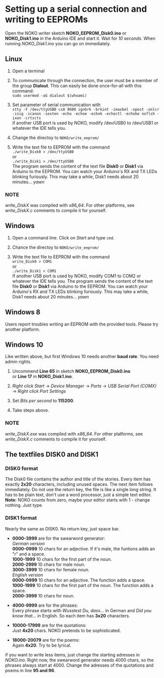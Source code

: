 # Setting up a serial connection and writing to EEPROMs

Open the NOKO writer sketch **NOKO_EEPROM_Disk0.ino** or **NOKO_Disk1.ino** in the Arduino IDE and start it. 
Wait for *10 seconds*. When running *NOKO_Disk1.ino* you can go on immediately.

## Linux

1. Open a terminal  

2. To communicate through the connection, the user must be a member of the group **Dialout**. This can easily be done once-for-all with this command:  
``` sudo usermod -aG dialout $(whoami) ```  

3. Set parameter of serial communication with  
``` stty -F /dev/ttyUSB0 cs8 9600 ignbrk -brkint -imaxbel -opost -onlcr -isig -icanon -iexten -echo -echoe -echok -echoctl -echoke noflsh -ixon -crtscts ```  
if another USB port is used by NOKO, modify /dev/USB0 to /dev/USB1 or whatever the IDE tells you.

4. Change the directoy to ` NOKO/write_eeprom/ `

5. Write the text file to EEPROM with the command  
``` ./write_Disk0 > /dev/ttyUSB0 ```  
or  
``` ./write_Disk1 > /dev/ttyUSB0 ```  
The program sends the content of the text file **Disk0** or **Disk1** via Arduino to the EEPROM. You can watch your Arduino's RX and TX LEDs blinking furiously. This may take a while, Disk1 needs about 20 minutes... *yawn*

### NOTE 
*write_DiskX* was compiled with *x86_64*. For other platforms, see *write_DiskX.c* comments to compile it for yourself.

## Windows

1. Open a command line. Click on *Start* and type ``` cmd ```.  

2. Chance the directoy to ` NOKO/write_eeprom/  `  

3. Write the text file to EEPROM with the command  
``` write_Disk0 > COM1 ```  
or  
``` ./write_Disk1 > COM1 ```  
If another USB port is used by NOKO, modify COM1 to COM2 or whatever the IDE tells you. The program sends the content of the text file **Disk0** or **Disk1** via Arduino to the EEPROM. You can watch your Arduino's RX and TX LEDs blinking furiously. This may take a while, Disk1 needs about 20 minutes... *yawn*

## Windows 8  

Users report troubles writing an EEPROM with the provided tools. Please try another platform.  

## Windows 10

Like written above, but first Windows 10 needs another **baud rate**. You need admin rights.  

1. Uncommend **Line 65** in sketch **NOKO_EEPROM_Disk0.ino**  
or **Line 17** in **NOKO_Disk1.ino**.  
  
2. *Right click Start* -> *Device Manager* -> *Ports* -> *USB Serial Port (COMX)* -> *Right click Port Settings*  

3. Set *Bits per second* to **115200**.

4. Take steps above.  

### NOTE 
*write_DiskX.exe* was compiled with *x86_64*. For other platforms, see *write_DiskX.c* comments to compile it for yourself.

## The textfiles DISK0 and DISK1

### DISK0 format
The Disk0 file contains the author and title of the stories. Every item has exactly **2x20** characters, including unused spaces. The next item follows immediately. Do not use the return key, the file is like a single long string. It has to be plain text, don't use a word processor, just a simple text editor. **Note:** NOKO counts from zero, maybe your editor starts with 1 - change nothing. Just type.

### DISK1 format
Nearly the same as DISK0. No return key, just space bar. 
* **0000-3999** are for the swearword generator:  
*German version*  
**0000-0999** 10 chars for an adjective. If it's male, the funtions adds an "r" and a space.  
**1000-1999** 10 chars for the first part of the noun.  
**2000-2999** 10 chars for male noun.  
**3000-3999** 10 chars for female noun.  
*English version*  
**0000-0999** 10 chars for an adjective. The function adds a space.  
**1000-1999** 10 chars for the first part of the noun. The function adds a space.  
**2000-3999** 10 chars for noun.  

* **4000-9999** are for the phrases:  
Every phrase starts with *Wusstest Du, dass...* in German and *Did you know that...* in English. So each item has **3x20** characters.

* **10000-17999** are for the quotations:    
Just **4x20** chars. NOKO pretends to be sophisticated.

* **18000-20079** are for the poems:   
Again **4x20**. Try to be lyrical.

if you want to write less items, just change the starting adresses in *NOKO.ino*. Right now, the swearword generator needs 4000 chars, so the phrases always start at 4000. Change the adresses of the quotations and poems in line **95 and 96**.
